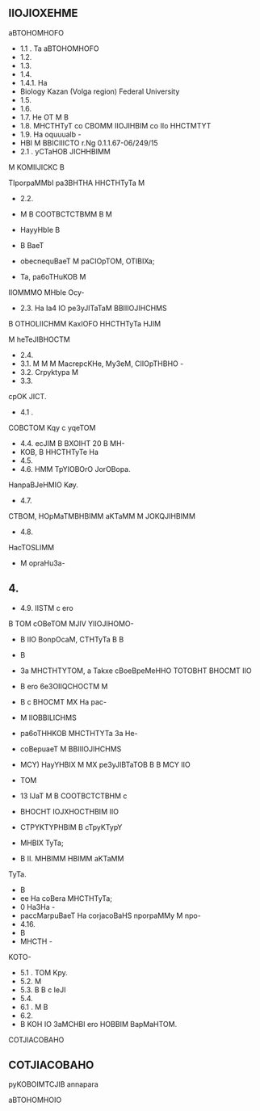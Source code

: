 <!-- image -->

## IIOJIOXEHME

aBTOHOMHOFO

- 1.1 . Ta aBTOHOMHOFO
- 1.2.
- 1.3.
- 1.4.
- 1.4.1. Ha
- Biology Kazan (Volga region) Federal University
- 1.5.
- 1.6.
- 1.7. He OT M B
- 1.8. MHCTHTyT co CBOMM IIOJIHBIM co IIo HHCTMTYT
- 1.9. Ha oquuualb -
- HBI M BBICIIICTO r.Ng 0.1.1.67-06/249/15
- 2.1 . yCTaHOB JICHHBIMM

M KOMIIJICKC B

TIporpaMMbI pa3BHTHA HHCTHTyTa M

- 2.2.
- M B COOTBCTCTBMM B M

- HayyHbIe B
- B BaeT
- obecnequBaeT M paCIOpTOM, OTIBIXa;
- Ta, pa6oTHuKOB M

IIOMMMO MHbIe Ocy-

- 2.3. Ha Ia4 IO pe3yJITaTaM BBIIIOJIHCHMS

B OTHOLIICHMM KaxIOFO HHCTHTyTa HJIM

M heTeJIBHOCTM

- 2.4.
- 3.1. M M M MacrepcKHe, My3eM, CIIOpTHBHO -
- 3.2. Crpyktypa M
- 3.3.

cpOK JICT.

- 4.1 .

COBCTOM Kqy c yqeTOM

- 4.4. ecJIM B BXOIHT 20 B MH-
- KOB, B HHCTHTyTe Ha
- 4.5.
- 4.6. HMM TpYIOBOrO JorOBopa.

HanpaBJeHMIO Køy.

- 4.7.

CTBOM, HOpMaTMBHBIMM aKTaMM M JOKQJIHBIMM

- 4.8.

HacTOSLIMM

- M opraHu3a-

## 4.

- 4.9. IISTM c ero

B TOM cOBeTOM MJIV YIIOJIHOMO-

- B IIO BonpOcaM, CTHTyTa B B
- B
- 3a MHCTHTYTOM, a Takxe cBoeBpeMeHHO TOTOBHT BHOCMT IIO
- B ero 6e3OIIQCHOCTM M
- B c BHOCMT MX Ha pac-
- M IIOBBILICHMS
- pa6oTHHKOB MHCTHTYTa 3a He-
- coBepuaeT M BBIIIOJIHCHMS
- MCY) HayYHBIX M MX pe3yJIBTaTOB B B MCY IIO
- TOM
- 13 IJaT M B COOTBCTCTBHM c
- BHOCHT IOJXHOCTHBIM IIO

- CTPYKTYPHBIM B cTpyKTypY
- MHBIX TyTa;
- B II. MHBIMM HBIMM aKTaMM

TyTa.

- B
- ee Ha coBera MHCTHTyTa;
- 0 Ha3Ha -
- paccMarpuBaeT Ha corjacoBaHS nporpaMMy M npo-
- 4.16.
- B
- MHCTH -

KOTO-

- 5.1 . TOM Kpy.
- 5.2. M
- 5.3. B B c IeJI
- 5.4.
- 6.1 . M B
- 6.2.
- B KOH IO 3aMCHBI ero HOBBIM BapMaHTOM.

COTJIACOBAHO

## COTJIACOBAHO

<!-- image -->

pyKOBOIMTCJIB annapara

<!-- image -->

aBTOHOMHOIO